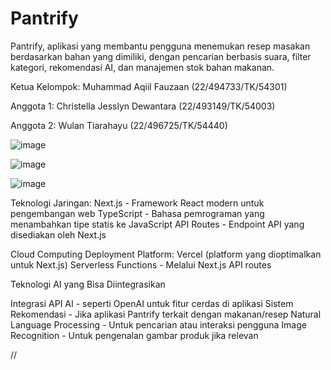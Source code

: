 # Pantrify
Pantrify, aplikasi yang membantu pengguna menemukan resep masakan berdasarkan bahan yang dimiliki, dengan pencarian berbasis suara, filter kategori, rekomendasi AI, dan manajemen stok bahan makanan.

Ketua Kelompok: Muhammad Aqiil Fauzaan (22/494733/TK/54301)

Anggota 1: Christella Jesslyn Dewantara (22/493149/TK/54003)

Anggota 2: Wulan Tiarahayu (22/496725/TK/54440)

![image](https://github.com/user-attachments/assets/c59fb2ce-b5d4-4041-9223-4ba2f83023d6)

![image](https://github.com/user-attachments/assets/127008f8-6775-4d8a-a44d-ed6e3fca4ded)

![image](https://github.com/user-attachments/assets/9adeb7c6-6966-48bd-8973-bf68cda3bd70)

Teknologi Jaringan:
Next.js - Framework React modern untuk pengembangan web
TypeScript - Bahasa pemrograman yang menambahkan tipe statis ke JavaScript
API Routes - Endpoint API yang disediakan oleh Next.js

Cloud Computing
Deployment Platform:
Vercel (platform yang dioptimalkan untuk Next.js)
Serverless Functions - Melalui Next.js API routes

Teknologi AI yang Bisa Diintegrasikan

Integrasi API AI - seperti OpenAI untuk fitur cerdas di aplikasi
Sistem Rekomendasi - Jika aplikasi Pantrify terkait dengan makanan/resep
Natural Language Processing - Untuk pencarian atau interaksi pengguna
Image Recognition - Untuk pengenalan gambar produk jika relevan




//

